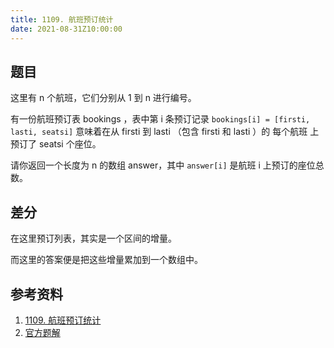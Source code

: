 ```yaml
---
title: 1109. 航班预订统计
date: 2021-08-31Z10:00:00
---
```

##  题目
这里有 n 个航班，它们分别从 1 到 n 进行编号。

有一份航班预订表 bookings ，表中第 i 条预订记录 `bookings[i] = [firsti, lasti, seatsi]` 意味着在从 firsti 到 lasti （包含 firsti 和 lasti ）的 每个航班 上预订了 seatsi 个座位。

请你返回一个长度为 n 的数组 answer，其中 `answer[i]` 是航班 i 上预订的座位总数。

## 差分
在这里预订列表，其实是一个区间的增量。

而这里的答案便是把这些增量累加到一个数组中。

## 


## 参考资料
1. [1109. 航班预订统计](https://leetcode-cn.com/problems/corporate-flight-bookings/)
2. [官方题解](https://leetcode-cn.com/problems/corporate-flight-bookings/solution/hang-ban-yu-ding-tong-ji-by-leetcode-sol-5pv8/)